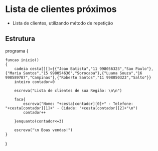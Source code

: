 # Lista de clientes próximos 

- Lista de clientes, utilizando método de repetição

  

## Estrutura

programa
{
	
	funcao inicio()
	{
		cadeia cesta[][]={{"Joao Batista","11 998056323","Sao Paulo"},{"Maria Santos","15 998054636","Sorocaba"},{"Luana Souza","16 998589787","Campinas"},{"Roberto Santos","11 998050323","Salto"}}
		inteiro contador=0
	
		escreva("Lista de clientes de sua Região: \n\n")
	
		faca{
			escreva("Nome: "+cesta[contador][0]+" - Telefone: "+cesta[contador][1]+" - Cidade: "+cesta[contador][2]+"\n")
			contador++
			
		}enquanto(contador<=3)
	
		escreva("\n Boas vendas!")
	}
}